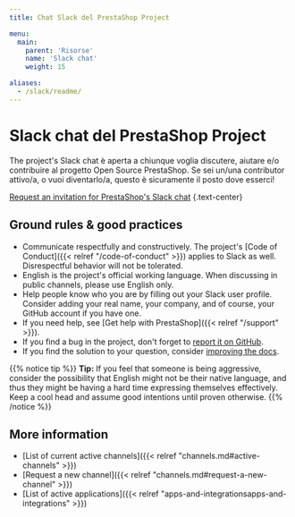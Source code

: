 ```yaml
---
title: Chat Slack del PrestaShop Project

menu:
  main:
    parent: 'Risorse'
    name: 'Slack chat'
    weight: 15

aliases:
  - /slack/readme/
---
```


# Slack chat del PrestaShop Project

The project's Slack chat è aperta a chiunque voglia discutere, aiutare e/o contribuire al progetto Open Source PrestaShop. Se sei un/una contributor attivo/a, o vuoi diventarlo/a, questo è sicuramente il posto dove esserci!

<a class="btn btn-primary" style="margin: 2rem auto" href="https://join.slack.com/t/prestashop/shared_invite/zt-1ha0i06es-ayPVkQPfrmHFdye~w~Gekg">Request an invitation for PrestaShop's Slack chat</a>
{.text-center}

## Ground rules & good practices

- Communicate respectfully and constructively. The project's [Code of Conduct]({{< relref "/code-of-conduct" >}}) applies to Slack as well. Disrespectful behavior will not be tolerated.
- English is the project's official working language. When discussing in public channels, please use English only.
- Help people know who you are by filling out your Slack user profile. Consider adding your real name, your company, and of course, your GitHub account if you have one.
- If you need help, see [Get help with PrestaShop]({{< relref "/support" >}}).
- If you find a bug in the project, don't forget to [report it on GitHub](https://github.com/PrestaShop/PrestaShop/issues/new/choose).
- If you find the solution to your question, consider [improving the docs](https://github.com/PrestaShop/docs).

{{% notice tip %}}
**Tip:** If you feel that someone is being aggressive, consider the possibility that English might not be their native language, and thus they might be having a hard time expressing themselves effectively. Keep a cool head and assume good intentions until proven otherwise.
{{% /notice %}}

## More information

- [List of current active channels]({{< relref "channels.md#active-channels" >}})
- [Request a new channel]({{< relref "channels.md#request-a-new-channel" >}})
- [List of active applications]({{< relref "apps-and-integrationsapps-and-integrations" >}})
